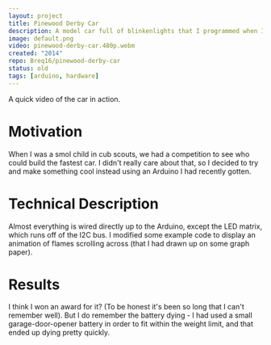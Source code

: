 ```yaml
---
layout: project
title: Pinewood Derby Car
description: A model car full of blinkenlights that I programmed when I was a smol child.
image: default.png
video: pinewood-derby-car.480p.webm
created: "2014"
repo: Breq16/pinewood-derby-car
status: old
tags: [arduino, hardware]
---
```


<YouTube id="X23kVwWfueI" />

<Caption>
A quick video of the car in action.
</Caption>

# Motivation

When I was a smol child in cub scouts, we had a competition to see who could build the fastest car. I didn't really care about that, so I decided to try and make something cool instead using an Arduino I had recently gotten.

# Technical Description

Almost everything is wired directly up to the Arduino, except the LED matrix, which runs off of the I2C bus. I modified some example code to display an animation of flames scrolling across (that I had drawn up on some graph paper).

# Results

I think I won an award for it? (To be honest it's been so long that I can't remember well). But I do remember the battery dying - I had used a small garage-door-opener battery in order to fit within the weight limit, and that ended up dying pretty quickly.

